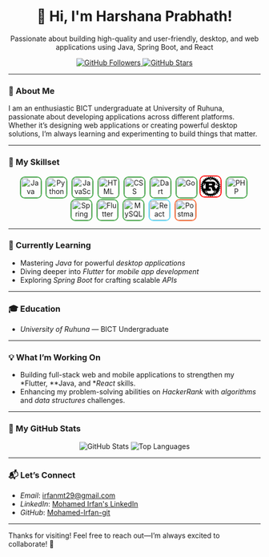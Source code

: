 <div align="center">
  <h1>👋 Hi, I'm Harshana Prabhath!</h1>
  <p>Passionate about building high-quality and user-friendly, desktop, and web applications using Java, Spring Boot, and React</p>
  
  <a href="https://github.com/HarshanaPrabhath">
    <img src="https://img.shields.io/github/followers/Mohamed-Irfan-git?label=Follow&style=flat&color=blue&labelColor=green&logo=github&logoColor=white" alt="GitHub Followers" />
  </a>
  <a href="-https://github.com/HarshanaPrabhath-git?tab=repositories">
    <img src="https://img.shields.io/github/stars/Mohamed-Irfan-git?style=flat&color=yellow&labelColor=purple&logo=github&logoColor=black" alt="GitHub Stars" />
  </a>
  <hr>
</div>

### 🚀 About Me
I am an enthusiastic BICT undergraduate at University of Ruhuna, passionate about developing applications across different platforms. Whether it’s designing web applications or creating powerful desktop solutions, I’m always learning and experimenting to build things that matter.

---

### 🔧 My Skillset
<div align="center">
  <img src="https://cdn.jsdelivr.net/gh/devicons/devicon/icons/java/java-original.svg" title="Java" width="40" height="40" style="border: 2px solid #4CAF50; border-radius: 10px;"/>&nbsp;
  <img src="https://cdn.jsdelivr.net/gh/devicons/devicon/icons/python/python-original.svg" title="Python" width="40" height="40" style="border: 2px solid #4CAF50; border-radius: 10px;"/>&nbsp;
  <img src="https://cdn.jsdelivr.net/gh/devicons/devicon/icons/javascript/javascript-original.svg" title="JavaScript" width="40" height="40" style="border: 2px solid #4CAF50; border-radius: 10px;"/>&nbsp;
  <img src="https://cdn.jsdelivr.net/gh/devicons/devicon/icons/html5/html5-original.svg" title="HTML" width="40" height="40" style="border: 2px solid #4CAF50; border-radius: 10px;"/>&nbsp;
  <img src="https://cdn.jsdelivr.net/gh/devicons/devicon/icons/css3/css3-original.svg" title="CSS" width="40" height="40" style="border: 2px solid #4CAF50; border-radius: 10px;"/>&nbsp;
  <img src="https://cdn.jsdelivr.net/gh/devicons/devicon/icons/dart/dart-original.svg" title="Dart" width="40" height="40" style="border: 2px solid #4CAF50; border-radius: 10px;"/>&nbsp;
 
 <img src="https://cdn.jsdelivr.net/gh/devicons/devicon/icons/go/go-original-wordmark.svg" title="Go" width="40" height="40" style="border: 2px solid #4CAF50; border-radius: 10px;"/>
<img src="https://raw.githubusercontent.com/devicons/devicon/master/icons/rust/rust-original.svg" title="Rust" width="40" height="40" style="border: 2px solid #FF0000; border-radius: 10px;"/>&nbsp;
  <img src="https://cdn.jsdelivr.net/gh/devicons/devicon/icons/php/php-original.svg" title="PHP" width="40" height="40" style="border: 2px solid #4CAF50; border-radius: 10px;"/>&nbsp;
  <img src="https://cdn.jsdelivr.net/gh/devicons/devicon/icons/spring/spring-original.svg" title="Spring Boot" width="40" height="40" style="border: 2px solid #4CAF50; border-radius: 10px;"/>&nbsp;
<img src="https://cdn.jsdelivr.net/gh/devicons/devicon/icons/flutter/flutter-original.svg" title="Flutter" width="40" height="40" style="border: 2px solid #4CAF50; border-radius: 10px;"/>&nbsp;
<img src="https://cdn.jsdelivr.net/gh/devicons/devicon/icons/mysql/mysql-original.svg" title="MySQL" width="40" height="40" style="border: 2px solid #4CAF50; border-radius: 10px;"/>&nbsp;
 <img src="https://cdn.jsdelivr.net/gh/devicons/devicon/icons/react/react-original.svg" title="React" width="40" height="40" style="border: 2px solid #61DBFB; border-radius: 10px;"/>&nbsp;
 <img src="https://www.vectorlogo.zone/logos/getpostman/getpostman-icon.svg" title="Postman" width="40" height="40" style="border: 2px solid #FF6C37; border-radius: 10px;"/>&nbsp;
</div>

---

### 🧠 Currently Learning
- Mastering *Java* for powerful *desktop applications*
- Diving deeper into *Flutter* for *mobile app development*
- Exploring *Spring Boot* for crafting scalable *APIs*

---

### 🎓 Education
- *University of Ruhuna* — BICT Undergraduate

---

### 💡 What I’m Working On
- Building full-stack web and mobile applications to strengthen my *Flutter, **Java, and **React* skills.
- Enhancing my problem-solving abilities on *HackerRank* with *algorithms* and *data structures* challenges.

---

### 🌟 My GitHub Stats
<div align="center">
  <img src="https://github-readme-stats.vercel.app/api?username=Mohamed-Irfan-git&show_icons=true&theme=radical&count_private=true" alt="GitHub Stats" />
  <img src="https://github-readme-stats.vercel.app/api/top-langs/?username=Mohamed-Irfan-git&layout=compact&theme=radical&count_private=true" alt="Top Languages" />
</div>

---

### 📬 Let’s Connect
- *Email*: irfanmt29@gmail.com
- *LinkedIn*: [Mohamed Irfan's LinkedIn](https://www.linkedin.com/in/mohamed-irfan-293882325)
- *GitHub*: [Mohamed-Irfan-git](https://github.com/Mohamed-Irfan-git)

---

Thanks for visiting! Feel free to reach out—I’m always excited to collaborate! 🚀
